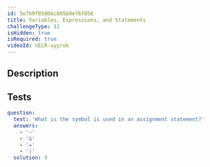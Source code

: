 ```yaml
---
id: 5e7b9f050b6c005b0e76f056
title: Variables, Expressions, and Statements
challengeType: 11
isHidden: true
isRequired: true
videoId: nELR-uyyrok
---
```


## Description
<section id='description'>

</section>

## Tests
<section id='tests'>

```yml
question:
  text: 'What is the symbol is used in an assignment statement?'
  answers:
    - '~'
    - '&'
    - '='
    - '|'
  solution: 3
```

</section>
